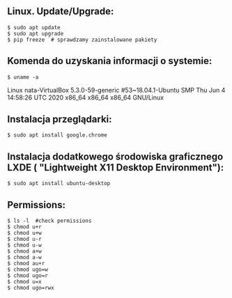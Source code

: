 ## Linux. Update/Upgrade:

```
$ sudo apt update
$ sudo apt upgrade
$ pip freeze  # sprawdzamy zainstalowane pakiety

```

## Komenda do uzyskania informacji o systemie:
```
$ uname -a

```
Linux nata-VirtualBox 5.3.0-59-generic #53~18.04.1-Ubuntu SMP Thu Jun 4 14:58:26 UTC 2020 x86_64 x86_64 x86_64 GNU/Linux

## Instalacja przeglądarki:

```
$ sudo apt install google.chrome

```
## Instalacja dodatkowego środowiska graficznego LXDE ( "Lightweight X11 Desktop Environment"):
```
$ sudo apt install ubuntu-desktop  

```

## Permissions:
```
$ ls -l  #check permissions
$ chmod u+r
$ chmod u+w
$ chmod u-r
$ chmod u-w
$ chmod a+w
$ chmod a-w
$ chmod au+r
$ chmod ugo=w
$ chmod ugo=r
$ chmod u=x
$ chmod ugo=rwx



```


